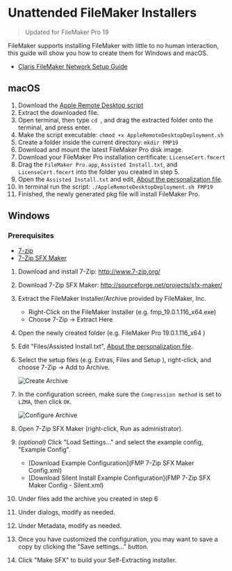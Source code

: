 # Unattended FileMaker Installers #

> Updated for FileMaker Pro 19

FileMaker supports installing FileMaker with little to no human interaction, this guide will show you how to create them for Windows and macOS.

- [Claris FileMaker Network Setup Guide](https://help.claris.com/en/pro-network-install-setup-guide)

## macOS ##

1. Download the [Apple Remote Desktop script](https://www.claris.com/resources/documentation/docs/fmp_osx_deployment.zip)
2. Extract the downloaded file.
3. Open terminal, then type `cd `, and drag the extracted folder onto the terminal, and press enter.
4. Make the script executable: `chmod +x AppleRemoteDesktopDeployment.sh`
5. Create a folder inside the current directory: `mkdir FMP19`
6. Download and mount the latest FileMaker Pro disk image.
7. Download your FileMaker Pro installation certificate: `LicenseCert.fmcert`
8. Drag the `FileMaker Pro.app`, `Assisted Install.txt`, and `LicenseCert.fmcert` into the folder you created in step 5.
9. Open the `Assisted Install.txt` and edit, [About the personalization file](https://help.claris.com/en/pro-network-install-setup-guide/#personalization-file).
10. In terminal run the script: `./AppleRemoteDesktopDeployment.sh FMP19`
11. Finished, the newly generated pkg file will install FileMaker Pro.

## Windows ##

### Prerequisites ##
* [7-zip](https://www.7-zip.org/download.html)
* [7-Zip SFX Maker](http://sourceforge.net/projects/sfx-maker/)

1. Download and install 7-Zip: http://www.7-zip.org/
2. Download 7-Zip SFX Maker: http://sourceforge.net/projects/sfx-maker/
3. Extract the FileMaker Installer/Archive provided by FileMaker, Inc.
	* Right-Click on the FileMaker Installer (e.g. fmp_19.0.1.116_x64.exe)
	* Choose 7-Zip -> Extract Here
4. Open the newly created folder (e.g. FileMaker Pro 19.0.1.116_x64 )
5. Edit "Files/Assisted Install.txt", [About the personalization file](https://help.claris.com/en/pro-network-install-setup-guide/#personalization-file).
6. Select the setup files (e.g. Extras, Files and Setup ), right-click, and choose 7-Zip -> Add to Archive.

    ![Create Archive](https://cdn.intergrated.net/git.intergrated.net/unattended-file-maker-installers/01-create-archive.png)

7. In the configuration screen, make sure the `Compression method` is set to `LZMA`, then click `OK`.

    ![Configure Archive](https://cdn.intergrated.net/git.intergrated.net/unattended-file-maker-installers/02-configure-archive.png)

7. Open 7-Zip SFX Maker (right-click, Run as administrator).
8. *(optional)* Click "Load Settings..." and select the example config, "Example Config".
	* [Download Example Configuration](FMP 7-Zip SFX Maker Config.xml)
	* [Download Silent Install Example Configuration](FMP 7-Zip SFX Maker Config - Silent.xml)
9. Under files add the archive you created in step 6
10. Under dialogs, modify as needed.
11. Under Metadata, modify as needed.
12. Once you have customized the configuration, you may want to save a copy by clicking the "Save settings..." button.

13. Click "Make SFX" to build your Self-Extracting installer.